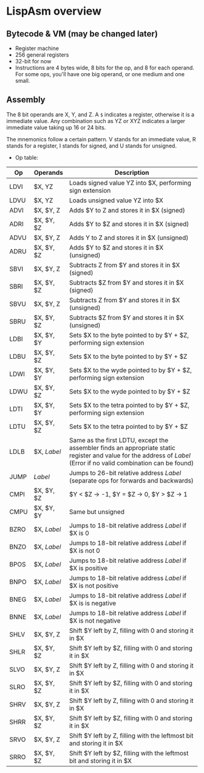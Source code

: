 # LispAsm overview

## Bytecode & VM (may be changed later)
* Register machine
* 256 general registers
* 32-bit for now
* Instructions are 4 bytes wide, 8 bits for the op, and 8 for each operand. For some ops, you'll have one big operand, or one medium and one small.


## Assembly
The 8 bit operands are X, Y, and Z. A `$` indicates a register, otherwise it is a immediate value.
Any combination such as YZ or XYZ indicates a larger immediate value taking up 16 or 24 bits.

The mnemonics follow a certain pattern. V stands for an immediate value, R stands for a register, I stands for signed, and U stands for unsigned.

* Op table:

| Op    | Operands    | Description |
|-------|-------------|-------------|
| LDVI  | $X, YZ      | Loads signed value YZ into $X, performing sign extension |
| LDVU  | $X, YZ      | Loads unsigned value YZ into $X |
| ADVI  | $X, $Y, Z   | Adds $Y to Z and stores it in $X (signed) |
| ADRI  | $X, $Y, $Z  | Adds $Y to $Z and stores it in $X (signed) |
| ADVU  | $X, $Y, Z   | Adds Y to Z and stores it in $X (unsigned) |
| ADRU  | $X, $Y, $Z  | Adds $Y to $Z and stores it in $X (unsigned) |
| SBVI  | $X, $Y, Z   | Subtracts Z from $Y and stores it in $X (signed) |
| SBRI  | $X, $Y, $Z  | Subtracts $Z from $Y and stores it in $X (signed) |
| SBVU  | $X, $Y, Z   | Subtracts Z from $Y and stores it in $X (unsigned) |
| SBRU  | $X, $Y, $Z  | Subtracts $Z from $Y and stores it in $X (unsigned) |
| LDBI  | $X, $Y, $Y  | Sets $X to the byte pointed to by $Y + $Z, performing sign extension |
| LDBU  | $X, $Y, $Z  | Sets $X to the byte pointed to by $Y + $Z |
| LDWI  | $X, $Y, $Y  | Sets $X to the wyde pointed to by $Y + $Z, performing sign extension |
| LDWU  | $X, $Y, $Z  | Sets $X to the wyde pointed to by $Y + $Z |
| LDTI  | $X, $Y, $Y  | Sets $X to the tetra pointed to by $Y + $Z, performing sign extension |
| LDTU  | $X, $Y, $Z  | Sets $X to the tetra pointed to by $Y + $Z |
| LDLB   | $X, *Label* | Same as the first LDTU, except the assembler finds an appropriate static register and value for the address of *Label* (Error if no valid combination can be found) |
| JUMP   | *Label*     | Jumps to 26-bit relative address *Label* (separate ops for forwards and backwards) |
| CMPI  | $X, $Y, $Z  | $Y < $Z -> -1, $Y = $Z -> 0, $Y > $Z -> 1 |
| CMPU  | $X, $Y, $Y  | Same but unsigned |
| BZRO  | $X, *Label* | Jumps to 18-bit relative address *Label* if $X is 0 |
| BNZO  | $X, *Label* | Jumps to 18-bit relative address *Label* if $X is not 0 |
| BPOS  | $X, *Label* | Jumps to 18-bit relative address *Label* if $X is positive |
| BNPO  | $X, *Label* | Jumps to 18-bit relative address *Label* if $X is not positive |
| BNEG  | $X, *Label* | Jumps to 18-bit relative address *Label* if $X is is negative |
| BNNE  | $X, *Label* | Jumps to 18-bit relative address *Label* if $X is not negative |
| SHLV  | $X, $Y, Z   | Shift $Y left by Z, filling with 0 and storing it in $X |
| SHLR  | $X, $Y, $Z  | Shift $Y left by $Z, filling with 0 and storing it in $X |
| SLVO  | $X, $Y, Z   | Shift $Y left by Z, filling with 0 and storing it in $X |
| SLRO  | $X, $Y, $Z  | Shift $Y left by $Z, filling with 0 and storing it in $X |
| SHRV  | $X, $Y, Z   | Shift $Y left by Z, filling with 0 and storing it in $X |
| SHRR  | $X, $Y, $Z  | Shift $Y left by $Z, filling with 0 and storing it in $X |
| SRVO  | $X, $Y, Z   | Shift $Y left by Z, filling with the leftmost bit and storing it in $X |
| SRRO  | $X, $Y, $Z  | Shift $Y left by $Z, filling with the leftmost bit and storing it in $X |
